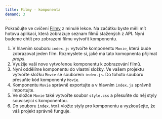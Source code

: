 ```yaml
---
title: Filmy - komponenta
demand: 3
---
```


Pokračujte ve cvičení [Filmy](../server-komunikace/cv-zobrazovani-dat#cvlekce%3Efilmy) z minulé lekce. Na začátku byste měli mít hotovu aplikaci, která zobrazuje seznam filmů stažených z API.
Nyní budeme chtít pro zobrazení filmu vytvořit komponentu.

1. V hlavním souboru `index.js` vytvořte komponentu `Movie`, která bude zobrazovat jeden film. Rozmyslete si, jaké má tato komopnenta přijímat *props*.
1. Využije vaši nove vytvořenou komponentu k zobrazování filmů.
1. Nyní oddělíme komponentu do vlastní složky. Ve vašem projektu vytvořte složku `Movie` se souborem `index.js`. Do tohoto souboru přesuňte kód komponenty `Movie`.
1. Komponentu `Movie` správně exportujte a v hlavním `index.js` správně importujte.
1. Ve složce `Movie` také vytvořte soubor `style.css` a přesuňte do něj styly související s komponentou.
1. Do souboru `index.html` vložte styly pro komponentu a vyzkoušejte, že váš projekt správně funguje.
